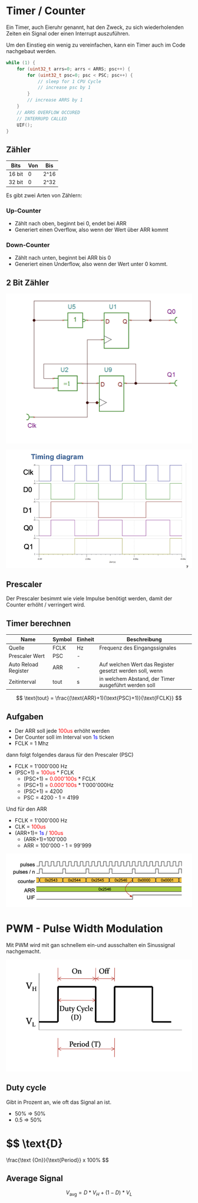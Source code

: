 # Timer / Counter

Ein Timer, auch Eieruhr genannt, hat den Zweck, zu sich wiederholenden Zeiten ein Signal oder einen Interrupt auszuführen.


Um den Einstieg ein wenig zu vereinfachen, kann ein Timer auch im Code nachgebaut werden.

```c
while (1) {
	for (uint32_t arrs=0; arrs < ARRS; psc++) {
		for (uint32_t psc=0; psc < PSC; psc++) {
			// sleep for 1 CPU Cycle
			// increase psc by 1
		}
		// increase ARRS by 1
	}
	// ARRS OVERFLOW OCCURED
	// INTERRUPD CALLED
	UIF();
}
```


## Zähler

| Bits | Von | Bis |
|------|-----|-----|
| 16 bit | 0 | 2^16 |
| 32 bit | 0 | 2^32 |

Es gibt zwei Arten von Zählern:

### Up-Counter

- Zählt nach oben, beginnt bei 0, endet bei ARR
- Generiert einen Overflow, also wenn der Wert über ARR kommt

### Down-Counter

- Zählt nach unten, beginnt bei ARR bis 0
- Generiert einen Underflow, also wenn der Wert unter 0 kommt.


## 2 Bit Zähler

![alt text](media/image-27.png)

![alt text](media/image-28.png)


## Prescaler

Der Prescaler besimmt wie viele Impulse benötigt werden, damit der Counter erhöht / verringert wird.


## Timer berechnen

| Name | Symbol | Einheit | Beschreibung |
|--------------|--------|---------|--------------|
| Quelle | FCLK | Hz | Frequenz des Eingangssignales |
| Prescaler Wert | PSC | - |
| Auto Reload Register | ARR | - | Auf welchen Wert das Register gesetzt werden soll, wenn |
| Zeitinterval | tout | s | in welchem Abstand, der Timer ausgeführt werden soll |

$$
\text{tout} = \frac{(\text{ARR}+1)(\text{PSC}+1)}{\text{FCLK}}
$$


## Aufgaben

- Der ARR soll jede <span style="color: red">100us</span> erhöht werden
- Der Counter soll im Interval von <span style="color: blue">1s</span> ticken
- FCLK = 1 Mhz

dann folgt folgendes daraus für den Prescaler (PSC)

- FCLK = 1'000'000 Hz
- (PSC+1) = <span style="color: red">100us</span> * FCLK
	- (PSC+1) = <span style="color: red">0.000'100s</span> * FCLK
	- (PSC+1) = <span style="color: red">0.000'100s</span> * 1'000'000Hz
	- (PSC+1) = 4200
	- PSC = 4200 - 1 = 4199

Und für den ARR

- FCLK = 1'000'000 Hz
- CLK = <span style="color: red">100us</span>
- (ARR+1)= <span style="color: blue">1s</span> / <span style="color: red">100us</span>
	- (ARR+1)=100'000
	- ARR = 100'000 - 1 = 99'999


![alt text](media/image-30.png)

# PWM - Pulse Width Modulation

Mit PWM wird mit gan schnellem ein-und ausschalten ein Sinussignal nachgemacht.

![alt text](media/image-29.png)

## Duty cycle

Gibt in Prozent an, wie oft das Signal an ist. 

- 50% => 50%
- 0.5 => 50%

$$
\text{D}
=
\frac{\text {On}}{\text{Period}} x 100%
$$

## Average Signal
$$
V_\text{avg} = D * V_H + (1-D) * V_L
$$
